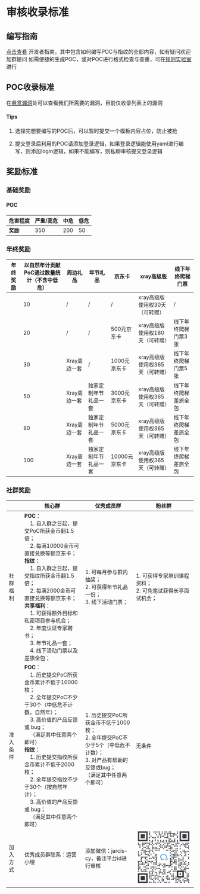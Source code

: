 # 审核收录标准
## **编写指南**
[点击查看](https://docs.xray.cool/#/guide/use) 开发者指南，其中包含如何编写POC与指纹的全部内容，如有疑问欢迎加群提问
如需便捷的生成POC，或对POC进行格式检查与查重，可在[规则实验室](https://poc.xray.cool/)进行

## **POC收录标准**

在[悬赏漏洞](https://stack.chaitin.com/poc/list?type=xpoc&page=1)处可以查看我们所需要的漏洞，目前仅收录列表上的漏洞

#### Tips
1. 选择完想要编写的POC后，可以暂时提交一个模板内容占位，防止被抢

2. 提交登录后利用的POC请添加登录逻辑，如果登录逻辑能使用yaml进行编写，则添加login逻辑，如果不能编写，则私聊审核提交登录逻辑

[//]: # (## 指纹收录标准)

[//]: # (### 命中率评估)

[//]: # ()
[//]: # (1.  **直接产品搜索评估**： 如果可能，我们优先使用空间搜索引擎，如fofa，通过指定产品名称的搜索方法如“app=”或者“product=”等，对搜索结果进行扫描，以估计命中率。一旦检出率超过95%，我们将认定这一项评估通过。)

[//]: # (2.  **交叉验证评估**： 当无法通过空间搜索引擎直接进行相关检索时，我们会采用规则的交叉验证方法。假设某一指纹有三条规则，我们可以使用其中一条规则作为fofa语句进行搜索，再使用其他两条规则进行验证。然后，分别计算每一条规则的检出率，并计算总规则的检出率，检出率超过95%，我们将认定这一项评估通过。)

[//]: # (1. **单规则组检出率**：这是一条规则在整个指纹规则中的位置的决定因素。检出率越高，该规则在指纹规则中的位置应更靠前。因为或运算是从左到右的，通过这种方式，我们可以降低数据包的数量。)

[//]: # (2. **总指纹规则检出率**：这代表了指纹规则的整体质量。检出率越高，质量越好。)

[//]: # ()
[//]: # (### 误报率评估)

[//]: # ()
[//]: # (我们将待检测指纹应用于随机选取的1000个目标进行扫描。如果在这1000个目标中均未命中，则认定此项评估通过。如果出现一到两个命中，我们将由审核人员首先确认是否为误报，然后提供反馈进行修复。)

## **奖励标准**
### 基础奖励
#### POC
| 危害程度   | 严重/高危 | 中危  | 低危 |
|--------|-------|-----|----|
| **奖励** | 350   | 200 | 50 |

[//]: # (#### 指纹 &#40;暂未启用&#41;)

[//]: # ()
[//]: # (1. 奖励模式)

[//]: # (    1. 独立提交指纹：50金币/个)

[//]: # (    2. 如果公网不存在该产品，可提交靶场+指纹，奖励提高至200金币/组)

[//]: # (2. 兑换模式)

[//]: # (    1. 兑换一个普通指纹：30金币/个)

[//]: # (    2. 如在兑换后一个月内对该指纹进行规则优化并通过审核，即可返还兑换金币)

### 年终奖励
| 年终奖励 | 以自然年计贡献PoC通过数量统计（不含中低危） | 周边礼品     | 年节礼品       | 京东卡       | xray高级版             | 线下年终爬梯门票   |
|------|-------------------------|----------|------------|-----------|---------------------|------------|
|      | 10                      | /        | /          | /         | xray高级版使用权30天（可转赠）  | /          |
|      | 20                      | /        | /          | 500元京东卡   | xray高级版使用权180天（可转赠） | 线下年终爬梯门票3张 |
|      | 30                      | Xray周边一套 | /          | 1000元京东卡  | xray高级版使用权365天（可转赠） | 线下年终爬梯门票5张 |
|      | 50                      | Xray周边一套 | 独家定制年节礼品一套 | 3000元京东卡  | xray高级版使用权365天（可转赠） | 线下年终爬梯差旅全包 |
|      | 80                      | Xray周边一套 | 独家定制年节礼品一套 | 5000元京东卡  | xray高级版使用权365天（可转赠） | 线下年终爬梯差旅全包 |
|      | 100                     | Xray周边一套 | 独家定制年节礼品一套 | 10000元京东卡 | xray高级版使用权365天（可转赠） | 线下年终爬梯差旅全包 |

### 社群奖励
|      | 核心群                                                                                                                                                                                                                                                                                                                                                                                                                      | 优秀成员群                                                                                        | 粉丝群                                 |
|------|--------------------------------------------------------------------------------------------------------------------------------------------------------------------------------------------------------------------------------------------------------------------------------------------------------------------------------------------------------------------------------------------------------------------------|----------------------------------------------------------------------------------------------|-------------------------------------|
| 社群福利 | **POC**：<br>&nbsp;&nbsp;&nbsp;&nbsp;1. 自入群之日起，提交PoC所获金币翻1.5倍；<br>&nbsp;&nbsp;&nbsp;&nbsp;2. 每满10000金币可直接兑换等额京东卡；<br>**指纹**：<br>&nbsp;&nbsp;&nbsp;&nbsp;1. 自入群之日起，提交指纹所获金币翻1.5倍；<br>&nbsp;&nbsp;&nbsp;&nbsp;2. 每满2000金币可直接兑换等额京东卡；<br>**共享福利**：<br>&nbsp;&nbsp;&nbsp;&nbsp;1. 可获得额外目标和私密项目参与机会；<br>&nbsp;&nbsp;&nbsp;&nbsp;2. 年度认证专家聘书；<br>&nbsp;&nbsp;&nbsp;&nbsp;3. 年节礼品一套；<br>&nbsp;&nbsp;&nbsp;&nbsp;4. 线下活动门票以及差旅全包； | 1. 可每月参与群内抽奖；<br>2. 可获得年节礼品一份；<br>3. 线下活动门票；                                                 | 1. 可获得专家培训课程资料；<br>2. 可免笔试获得长亭面试机会； |
| 准入条件 | **POC**：<br>&nbsp;&nbsp;&nbsp;&nbsp;1. 历史提交PoC所获金币累计不低于10000枚；<br>&nbsp;&nbsp;&nbsp;&nbsp;2. 全年提交PoC不少于30个（中低危不计数，自然年）；<br>&nbsp;&nbsp;&nbsp;&nbsp;3. 高价值的产品反馈或 bug；<br>&nbsp;&nbsp;&nbsp;&nbsp;（满足其中任意两个即可）<br>**指纹**：<br>&nbsp;&nbsp;&nbsp;&nbsp;1. 历史提交指纹所获金币累计不低于2000枚；<br>&nbsp;&nbsp;&nbsp;&nbsp;2. 全年提交指纹不少于30个（按自然年计）；<br>&nbsp;&nbsp;&nbsp;&nbsp;3. 高价值的产品反馈或 bug；<br>&nbsp;&nbsp;&nbsp;&nbsp;（满足其中任意两个即可）      | <br>1. 历史提交PoC所获金币不低于1000枚；<br>2. 全年提交PoC不少于5个（中低危不计数）；<br>3. 对产品有帮助的反馈或bug；<br>（满足其中任意两个即可） | 无条件                                 |
| 加入方式 | 优秀成员群联系：运营小埋                                                                                                                                                                                                                                                                                                                                                                                                             | 添加微信：jarcis-cy，备注平台id进行审核                                                                    | ![](../assets/shequn.png)           |


